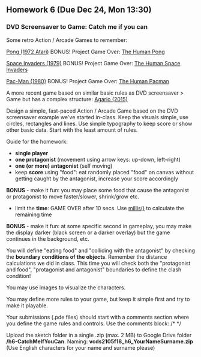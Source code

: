 
## Homework 6 (Due Dec 24, Mon 13:30)

### DVD Screensaver to Game: Catch me if you can

Some retro Action / Arcade Games to remember:

[Pong (1972 Atari)](https://www.youtube.com/watch?v=e4VRgY3tkh0) BONUS! Project Game Over: [The Human Pong](https://www.youtube.com/watch?v=sWY0Q_lMFfw)

[Space Invaders (1979)](https://www.youtube.com/watch?v=kR2fjwr-TzA) BONUS! Project Game Over: [The Human Space Invaders](https://www.youtube.com/watch?v=VczbbiRmDik)

[Pac-Man (1980)](https://www.youtube.com/watch?v=-CbyAk3Sn9I) BONUS! Project Game Over: [The Human Pacman](https://www.youtube.com/watch?v=M3D0JvYJkGc)

A more recent game based on similar basic rules as DVD screensaver > Game but has a complex structure: [Agario (2015)](https://agar.io)

Design a simple, fast-paced Action / Arcade Game based on the DVD screensaver example we've started in-class. Keep the visuals simple, use circles, rectangles and lines. Use simple typography to keep score or show other basic data. Start with the least amount of rules.

Guide for the homework:
- **single player**
- **one protagonist** (movement using arrow keys: up-down, left-right)
- **one (or more) antagonist** (self moving)
- keep **score** using "food": eat randomly placed "food" on canvas without getting caught by the antagonist, increase your score accordingly 

**BONUS** - make it fun: you may place some food that cause the antagonist or protagonist to move faster/slower, shrink/grow etc.
- limit the **time**: GAME OVER after 10 secs. Use [millis()](https://processing.org/reference/millis_.html) to calculate the remaining time

**BONUS** - make it fun: at some specific second in gameplay, you may make the display darker (black screen or a darker overlay) but the game continues in the background, etc.

You will define "eating food" and "colliding with the antagonist" by checking the **boundary conditions of the objects**. Remember the distance calculations we did in class. This time you will check both the "protagonist and food", "protagonist and antagonist" boundaries to define the clash condition!

You may use images to visualize the characters.

You may define more rules to your game, but keep it simple first and try to make it playable.

Your submissions (.pde files) should start with a comments section where you define the game rules and controls. Use the comments block: /* */

Upload the sketch folder in a single .zip (max. 2 MB) to Google Drive folder **/h6-CatchMeIfYouCan**. Naming: **vcds2105f18_h6_YourNameSurname.zip** (Use English characters for your name and surname please)
